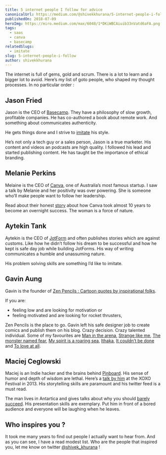 ```yaml
---
title: 5 internet people I follow for advice
canonicalUrl: https://medium.com/@shivekkhurana/5-internet-people-i-follow-for-advice-86ddcde35a08
publishedOn: 2018-07-09
heroImg: https://miro.medium.com/max/6048/1*DKiWBCAiuib33nVatd6aFA.png
tags:
  - saas
  - canva
  - basecamp
relatedSlugs:
  - imitate
slug: 5-internet-people-i-follow
author: shivekkhurana
---
```


The internet is full of gems, gold and scrum. There is a lot to learn and a bigger lot to avoid. Here’s my list of goto people, who shaped my thought processes. In no particular order :

## Jason Fried

Jason is the CEO of [Basecamp](https://basecamp.com/). They have a philosophy of slow growth, profitable companies. He has co-authored a book about remote work. And something about communicates authenticity.

He gets things done and I strive to [imitate](https://medium.com/@shivekkhurana/imitate-21478b27377f) his style.

He’s not only a tech guy or a sales person, Jason is a true marketer. His content and videos an podcasts are high quality. I followed his lead and started publishing content. He has taught be the importance of ethical branding.

## Melanie Perkins

Melaine is the CEO of [Canva](https://www.canva.com/en_in/), one of Australia’s most famous startup. I saw a talk by Melanie and her positivity was over powering. She is someone who’ll make people want to follow her leadership.

Read about their honest [story](https://about.canva.com/en_in/story/) about how Canva took almost 10 years to become an overnight success. The woman is a force of nature.

## Aytekin Tank

Aytekin is the CEO of [JotForm](https://www.jotform.com/) and often publishes stories which are against customs. Like how he didn’t follow his dream to be successful and how he kept is safe day job while building JotForms. His way of writing communicates a humble and unassuming nature.

His problem solving skills are something I’d like to imitate.

## Gavin Aung

Gavin is the founder of [Zen Pencils : Cartoon quotes by inspirational folks](https://zenpencils.com/). 

If you are:

- feeling low and are looking for motivation or
- feeling motivated and are looking for rocket thrusters,

Zen Pencils is the place to go. Gavin left his safe designer job to create comics and publish them on his blog. Crazy decision. Crazy talented individual. Some of my favourites are [Man in the arena](https://zenpencils.com/comic/theodore-roosevelt-the-man-in-the-arena/), [Strange like me](https://zenpencils.com/comic/frida/), [The monster named fear](https://zenpencils.com/comic/fear/), [My spirit is a roaring sea](https://zenpencils.com/comic/spirit/), [Ithaka](https://zenpencils.com/comic/131-c-p-cavafy-ithaka/), [It couldn’t be done](https://zenpencils.com/comic/160-edgar-albert-guest-it-couldnt-be-done/) and [To love at all](https://zenpencils.com/comic/103-c-s-lewis-to-love-at-all/).

## Maciej Ceglowski

Maciej is an Indie hacker and the brains behind [Pinboard](https://pinboard.in/). His sense of humor and depth of wisdom are lethal. Here’s a [talk by him](https://www.youtube.com/watch?v=eky5uKILXtM) at the XOXO Festival in 2013. His storytelling skills are paramount and his twitter feed is a must read.

The man lives in Antartica and gives talks about why you should [barely succeed](https://www.youtube.com/watch?v=5Vt8zqhHe_c). His presentation skills are exemplary. Put him in front of a bored audience and everyone will be laughing when he leaves.

## Who inspires you ?

It took me many years to find out people I actually want to hear from. And as you can see, I have a read modest list. Who are the people that inspired you, let me know on twitter [@shivek_khurana](https://twitter.com/shivek_khurana) !
